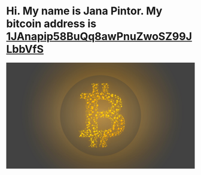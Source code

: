 # Hi.  My name is Jana Pintor.  My bitcoin address is [1JAnapip58BuQq8awPnuZwoSZ99JLbbVfS](https://www.blockchain.com/btc/address/1JAnapip58BuQq8awPnuZwoSZ99JLbbVfS)
![bitcoin](minimal-bitcoin.jpg)
